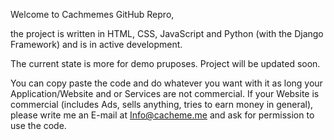 Welcome to Cachmemes GitHub Repro,

the project is written in HTML, CSS, JavaScript and Python (with the Django Framework) and is in active development. 

The current state is more for demo pruposes. Project will be updated soon.  


You can copy paste the code and do whatever you want with it as long your Application/Website and or Services are not commercial. If your Website is commercial (includes Ads, sells anything, tries to earn money in general), please write me an E-mail at Info@cacheme.me and ask for permission to use the code. 